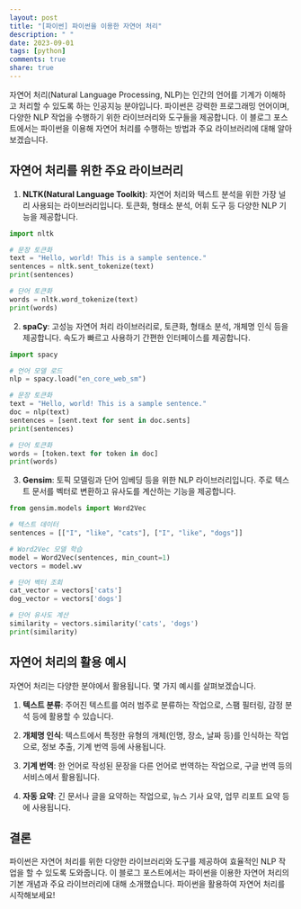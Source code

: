 ```yaml
---
layout: post
title: "[파이썬] 파이썬을 이용한 자연어 처리"
description: " "
date: 2023-09-01
tags: [python]
comments: true
share: true
---
```


자연어 처리(Natural Language Processing, NLP)는 인간의 언어를 기계가 이해하고 처리할 수 있도록 하는 인공지능 분야입니다. 파이썬은 강력한 프로그래밍 언어이며, 다양한 NLP 작업을 수행하기 위한 라이브러리와 도구들을 제공합니다. 이 블로그 포스트에서는 파이썬을 이용해 자연어 처리를 수행하는 방법과 주요 라이브러리에 대해 알아보겠습니다.

## 자연어 처리를 위한 주요 라이브러리

1. **NLTK(Natural Language Toolkit)**: 자연어 처리와 텍스트 분석을 위한 가장 널리 사용되는 라이브러리입니다. 토큰화, 형태소 분석, 어휘 도구 등 다양한 NLP 기능을 제공합니다.

```python
import nltk

# 문장 토큰화
text = "Hello, world! This is a sample sentence."
sentences = nltk.sent_tokenize(text)
print(sentences)

# 단어 토큰화
words = nltk.word_tokenize(text)
print(words)
```

2. **spaCy**: 고성능 자연어 처리 라이브러리로, 토큰화, 형태소 분석, 개체명 인식 등을 제공합니다. 속도가 빠르고 사용하기 간편한 인터페이스를 제공합니다.

```python
import spacy

# 언어 모델 로드
nlp = spacy.load("en_core_web_sm")

# 문장 토큰화
text = "Hello, world! This is a sample sentence."
doc = nlp(text)
sentences = [sent.text for sent in doc.sents]
print(sentences)

# 단어 토큰화
words = [token.text for token in doc]
print(words)
```

3. **Gensim**: 토픽 모델링과 단어 임베딩 등을 위한 NLP 라이브러리입니다. 주로 텍스트 문서를 벡터로 변환하고 유사도를 계산하는 기능을 제공합니다.

```python
from gensim.models import Word2Vec

# 텍스트 데이터
sentences = [["I", "like", "cats"], ["I", "like", "dogs"]]

# Word2Vec 모델 학습
model = Word2Vec(sentences, min_count=1)
vectors = model.wv

# 단어 벡터 조회
cat_vector = vectors['cats']
dog_vector = vectors['dogs']

# 단어 유사도 계산
similarity = vectors.similarity('cats', 'dogs')
print(similarity)
```

## 자연어 처리의 활용 예시

자연어 처리는 다양한 분야에서 활용됩니다. 몇 가지 예시를 살펴보겠습니다.

1. **텍스트 분류**: 주어진 텍스트를 여러 범주로 분류하는 작업으로, 스팸 필터링, 감정 분석 등에 활용할 수 있습니다.

2. **개체명 인식**: 텍스트에서 특정한 유형의 개체(인명, 장소, 날짜 등)를 인식하는 작업으로, 정보 추출, 기계 번역 등에 사용됩니다.

3. **기계 번역**: 한 언어로 작성된 문장을 다른 언어로 번역하는 작업으로, 구글 번역 등의 서비스에서 활용됩니다.

4. **자동 요약**: 긴 문서나 글을 요약하는 작업으로, 뉴스 기사 요약, 업무 리포트 요약 등에 사용됩니다.

## 결론

파이썬은 자연어 처리를 위한 다양한 라이브러리와 도구를 제공하여 효율적인 NLP 작업을 할 수 있도록 도와줍니다. 이 블로그 포스트에서는 파이썬을 이용한 자연어 처리의 기본 개념과 주요 라이브러리에 대해 소개했습니다. 파이썬을 활용하여 자연어 처리를 시작해보세요!